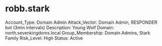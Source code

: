 # robb.stark

Account_Type: Domain Admin
Attack_Vector: Domain Admin, RESPONDER bot (3min intervals)
Description: Young Wolf
Domain: north.sevenkingdoms.local
Group_Membership: Domain Admins, Stark Family
Risk_Level: High
Status: Active